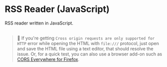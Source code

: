 # RSS Reader (JavaScript)
RSS reader written in JavaScript.  
  
>💁 If you're getting `Cross origin requests are only supported for HTTP` error while opening the HTML with `file:///` protocol, just open and save the HTML file using a text editor, that should resolve the issue. Or, for a quick test, you can also use a browser add-on such as [CORS Everywhere for Firefox](https://addons.mozilla.org/en-US/firefox/addon/cors-everywhere/).
